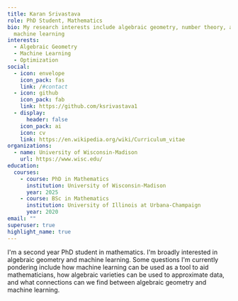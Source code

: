 ```yaml
---
title: Karan Srivastava
role: PhD Student, Mathematics
bio: My research interests include algebraic geometry, number theory, and
  machine learning
interests:
  - Algebraic Geometry
  - Machine Learning
  - Optimization
social:
  - icon: envelope
    icon_pack: fas
    link: /#contact
  - icon: github
    icon_pack: fab
    link: https://github.com/ksrivastava1
  - display:
      header: false
    icon_pack: ai
    icon: cv
    link: https://en.wikipedia.org/wiki/Curriculum_vitae
organizations:
  - name: University of Wisconsin-Madison
    url: https://www.wisc.edu/
education:
  courses:
    - course: PhD in Mathematics
      institution: University of Wisconsin-Madison
      year: 2025
    - course: BSc in Mathematics
      institution: University of Illinois at Urbana-Champaign
      year: 2020
email: ""
superuser: true
highlight_name: true
---
```

I'm a second year PhD student in mathematics. I'm broadly interested in algebraic geometry and machine learning. Some questions I'm currently pondering include how machine learning can be used as a tool to aid mathematicians, how algebraic varieties can be used to approximate data, and what connections can we find between algebraic geometry and machine learning.